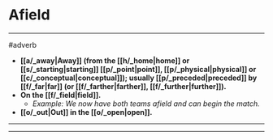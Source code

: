# Afield
---
#adverb
- **[[a/_away|Away]] (from the [[h/_home|home]] or [[s/_starting|starting]] [[p/_point|point]], [[p/_physical|physical]] or [[c/_conceptual|conceptual]]); usually [[p/_preceded|preceded]] by [[f/_far|far]] (or [[f/_farther|farther]], [[f/_further|further]]).**
- **On the [[f/_field|field]].**
	- _Example: We now have both teams afield and can begin the match._
- **[[o/_out|Out]] in the [[o/_open|open]].**
---
---

